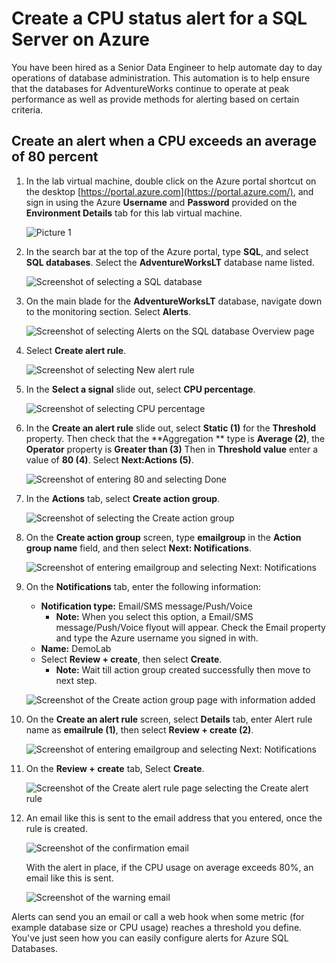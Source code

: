 # Create a CPU status alert for a SQL Server on Azure

You have been hired as a Senior Data Engineer to help automate day to day operations of database administration. This automation is to help ensure that the databases for AdventureWorks continue to operate at peak performance as well as provide methods for alerting based on certain criteria.

## Create an alert when a CPU exceeds an average of 80 percent

1. In the lab virtual machine, double click on the Azure portal shortcut on the desktop [https://portal.azure.com](https://portal.azure.com/), and sign in using the Azure **Username** and **Password** provided on the **Environment Details** tab for this lab virtual machine.

   ![Picture 1](../images/dp-300-L1-001.png)

2. In the search bar at the top of the Azure portal, type **SQL**, and select **SQL databases**. Select the **AdventureWorksLT** database name listed.

   ![Screenshot of selecting a SQL database](../images/dp300-lab12-img1.png)

3. On the main blade for the **AdventureWorksLT** database, navigate down to the monitoring section. Select **Alerts**.

   ![Screenshot of selecting Alerts on the SQL database Overview page](../images/dp300-lab12-img02.png)

4. Select **Create alert rule**.

   ![Screenshot of selecting New alert rule](../images/dp300-lab12-img3.png)

5. In the **Select a signal** slide out, select **CPU percentage**.

   ![Screenshot of selecting CPU percentage](../images/dp300-lab12-img4.png)

6. In the **Create an alert rule** slide out, select **Static (1)** for the **Threshold** property. Then check that the **Aggregation ** type is **Average (2)**, the **Operator** property is **Greater than (3)** Then in **Threshold value** enter a value of **80 (4)**. Select **Next:Actions (5)**.

    ![Screenshot of entering 80 and selecting Done](../images/lab12-dp-300-001.png)

7. In the **Actions** tab, select **Create action group**.

    ![Screenshot of selecting the Create action group](../images/dp300-lab12-img7.png)

8. On the **Create action group** screen, type **emailgroup** in the **Action group name** field, and then select **Next: Notifications**.

    ![Screenshot of entering emailgroup and selecting Next: Notifications](../images/dp-300-lab12-02.png)

9. On the **Notifications** tab, enter the following information:

    - **Notification type:** Email/SMS message/Push/Voice
        - **Note:** When you select this option, a Email/SMS message/Push/Voice flyout will appear. Check the Email property and type the Azure username you signed in with.
    - **Name:** DemoLab 
    - Select **Review + create**, then select **Create**.
        - **Note:** Wait till action group created successfully then move to next step.

    ![Screenshot of the Create action group page with information added](../images/dp300-lab12-img9.png)
    
10. On the **Create an alert rule** screen, select **Details** tab, enter Alert rule name as **emailrule (1)**, then select **Review + create (2)**.
    
    ![Screenshot of entering emailgroup and selecting Next: Notifications](../images/lab12-dp-300-0015-step.png)

11. On the **Review + create** tab, Select **Create**.

    ![Screenshot of the Create alert rule page selecting the Create alert rule](../images/lab12-dp-300-02.png)

12. An email like this is sent to the email address that you entered, once the rule is created.

    ![Screenshot of the confirmation email](../images/dp300-lab12-img11.png)

    With the alert in place, if the CPU usage on average exceeds 80%, an email like this is sent.

    ![Screenshot of the warning email](../images/dp300-lab12-img13.png)

Alerts can send you an email or call a web hook when some metric (for example database size or CPU usage) reaches a threshold you define. You've just seen how you can easily configure alerts for Azure SQL Databases.
